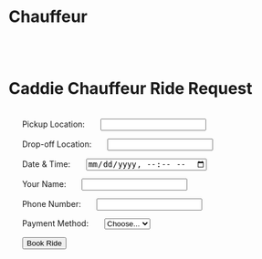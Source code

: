 # Chauffeur<!DOCTYPE html>
<html lang="en">
<head>
  <meta charset="UTF-8" />
  <meta name="viewport" content="width=device-width, initial-scale=1.0"/>
  <title>Caddie Chauffeur Booking</title>
  <link rel="stylesheet" href="style.css" />
</head>
<body>
  <div class="container">
    <h1>Caddie Chauffeur Ride Request</h1>
    <form id="bookingForm">
      <label for="pickup">Pickup Location:</label>
      <input type="text" id="pickup" name="pickup" required />

      <label for="dropoff">Drop-off Location:</label>
      <input type="text" id="dropoff" name="dropoff" required />

      <label for="datetime">Date & Time:</label>
      <input type="datetime-local" id="datetime" name="datetime" required />

      <label for="riderName">Your Name:</label>
      <input type="text" id="riderName" name="riderName" required />

      <label for="contact">Phone Number:</label>
      <input type="tel" id="contact" name="contact" required />

      <label for="payment">Payment Method:</label>
      <select id="payment" name="payment" required>
        <option value="">Choose...</option>
        <option value="square">Square</option>
        <option value="cash">Cash</option>
        <option value="venmo">Venmo</option>
      </select>

      <button type="submit">Book Ride</button>
    </form>

    <div id="confirmation" style="display:none;">
      <p>✅ Your ride request has been received!</p>
      <p>Confirmation has been sent via text to <strong>843-303-4045</strong> and email to <strong>caddiechauffeur@gmail.com</strong>.</p>
      <p>If you selected Square, <a href="https://square.link/u/qPQCyL1B" target="_blank">click here to pay now</a>.</p>
      <p>If you selected Venmo, send to <a href="https://venmo.com/u/CaddieChauffeur" target="_blank">@CaddieChauffeur</a>.</p>
    </div>
  </div>
  <script src="script.js"></script>
</body>
</html>
